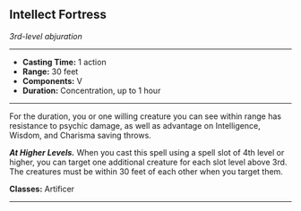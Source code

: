 ﻿## Intellect Fortress
*3rd-level abjuration*
___
- **Casting Time:** 1 action
- **Range:** 30 feet
- **Components:** V
- **Duration:** Concentration, up to 1 hour

---
For the duration, you or one willing creature you can see within range has resistance to psychic damage, as well as advantage on Intelligence, Wisdom, and Charisma saving throws.

***At Higher Levels.*** When you cast this spell using a spell slot of 4th level or higher, you can target one additional creature for each slot level above 3rd. The creatures must be within 30 feet of each other when you target them.

**Classes:** Artificer


---
